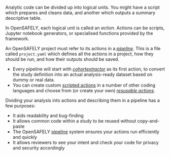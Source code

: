 Analytic code can be divided up into logical units. You might have a script which prepares and cleans data, and another which outputs a summary descriptive table.

In OpenSAFELY, each logical unit is called an _action_.  Actions can be scripts, Jupyter notebook generators, or specialised functions provided by the framework.

An OpenSAFELY project must refer to its actions in a [_pipeline_](actions-pipelines.md).  This is a file called `project.yaml` which defines all the actions in a project, how they should be run, and how their outputs should be saved. 

* Every pipeline will start with [_cohortextractor_](actions-cohortextractor.md) as its first action, to convert the study definition into an actual analysis-ready dataset based on dummy or real data.
* You can create custom [scripted actions](actions-scripts.md) in a number of other coding languages and choose from (or create your own) [_resusable actions_](actions-reusable.md).

Dividing your analysis into actions and describing them in a pipeline has a few purposes:

* It aids readability and bug-finding
* It allows common code within a study to be reused without copy-and-paste
* The OpenSAFELY [pipeline](actions-pipelines.md) system ensures your actions run efficiently and quickly
* It allows reviewers to see your intent and check your code for privacy and security accordingly
